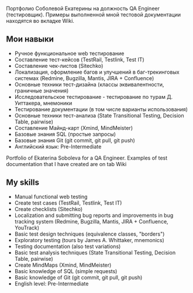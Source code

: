 Портфолио  Соболевой Екатерины на должность QA Engineer (тестировщик). Примеры выполненной мной тестовой документации находятся во вкладке Wiki.

## Мои навыки

- Ручное функциональное web тестирование
- Составление тест-кейсов (TestRail, Testlink, Test IT)
- Составление чек-листов (Sitechko)
- Локализация, оформление багов и улучшений в баг-трекинговых системах (Redmine, Bugzilla, Mantis, JIRA + Confluence)
- Основные техники тест-дизайна (классы эквивалентности, граничные значения)
- Исследовательское тестирование - тестирование по турам Д. Уиттакера, мнемоники
- Тестирование документации (в том числе варианты использования)
- Основные техники тест-анализа (State Transitional Testing, Decision Table, pairwise)
- Составление Майнд-карт (Xmind, MindMeister)
- Базовые знания SQL (простые запросы)
- Базовые знания Git (git commit, git pull, git push)
- Английский язык: Pre-Intermediate


Portfolio of Ekaterina Soboleva for a QA Engineer. Examples of test documentation that I have created are on tab Wiki

## My skills

- Manual functional web testing
- Create test cases (TestRail, Testlink, Test IT)
- Create checklists (Sitechko)
- Localization and submitting bug reports and improvements in bug tracking system (Redmine, Bugzilla, Mantis, JIRA + Confluence, YouTrack)
- Basic test design techniques (equivalence classes, "borders")
- Exploratory testing (tours by James A. Whittaker, mnemonics)
- Testing documentation (also test variations)
- Basic test analysis techniques (State Transitional Testing, Decision Table, pairwise)
- Create MindMaps (Xmind, MindMeister)
- Basic knowledge of SQL (simple requests)
- Basic knowledge of Git (git commit, git pull, git push)
- English level: Pre-Intermediate
